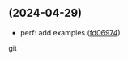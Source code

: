 ##  (2024-04-29)

* perf: add examples ([fd06974](https://github.com/NewT123-WM/tnlearn/commit/fd06974))

git

